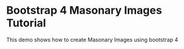 # Bootstrap 4 Masonary Images Tutorial


This demo shows how to create Masonary Images using bootstrap 4
